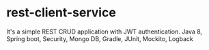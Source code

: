 # rest-client-service
It's a simple REST CRUD application with JWT authentication.
Java 8, Spring boot, Security, Mongo DB, Gradle, JUnit, Mockito, Logback